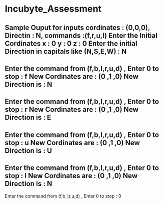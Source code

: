 # Incubyte_Assessment

Sample Ouput for inputs cordinates : (0,0,0), Directin : N, commands :(f,r,u,l)
Enter the Initial Cordinates
x : 0
y : 0
z : 0
Enter the initial Direction in capitals like (N,S,E,W) : N
---------------------------------------------------------------
Enter the command from (f,b,l,r,u,d) , Enter 0 to stop : f
New Cordinates are : (0 ,1 ,0)
New Direction is : N
---------------------------------------------------------------
Enter the command from (f,b,l,r,u,d) , Enter 0 to stop : r
New Cordinates are : (0 ,1 ,0)
New Direction is : E
---------------------------------------------------------------
Enter the command from (f,b,l,r,u,d) , Enter 0 to stop : u
New Cordinates are : (0 ,1 ,0)
New Direction is : U
---------------------------------------------------------------
Enter the command from (f,b,l,r,u,d) , Enter 0 to stop : l
New Cordinates are : (0 ,1 ,0)
New Direction is : N
---------------------------------------------------------------
Enter the command from (f,b,l,r,u,d) , Enter 0 to stop : 0
